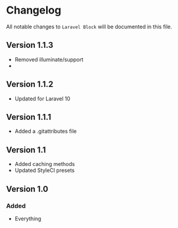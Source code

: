 # Changelog

All notable changes to `Laravel Block` will be documented in this file.

## Version 1.1.3

- Removed illuminate/support
- 
## Version 1.1.2

-   Updated for Laravel 10

## Version 1.1.1

-   Added a .gitattributes file

## Version 1.1

-   Added caching methods
-   Updated StyleCI presets

## Version 1.0

### Added

-   Everything
